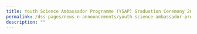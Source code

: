 ```yaml
---
title: Youth Science Ambassador Programme (YSAP) Graduation Ceremony 2021
permalink: /dss-pages/news-n-announcements/youth-science-ambassador-programme-ysap-graduation-ceremony-2021
description: ""
---
```

